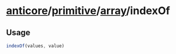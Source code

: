 # [anticore](../../../../../#reference)/[primitive](../../#reference)/[array](../#reference)/<a name="reference">indexOf</a>

## Usage

```js
indexOf(values, value)
```